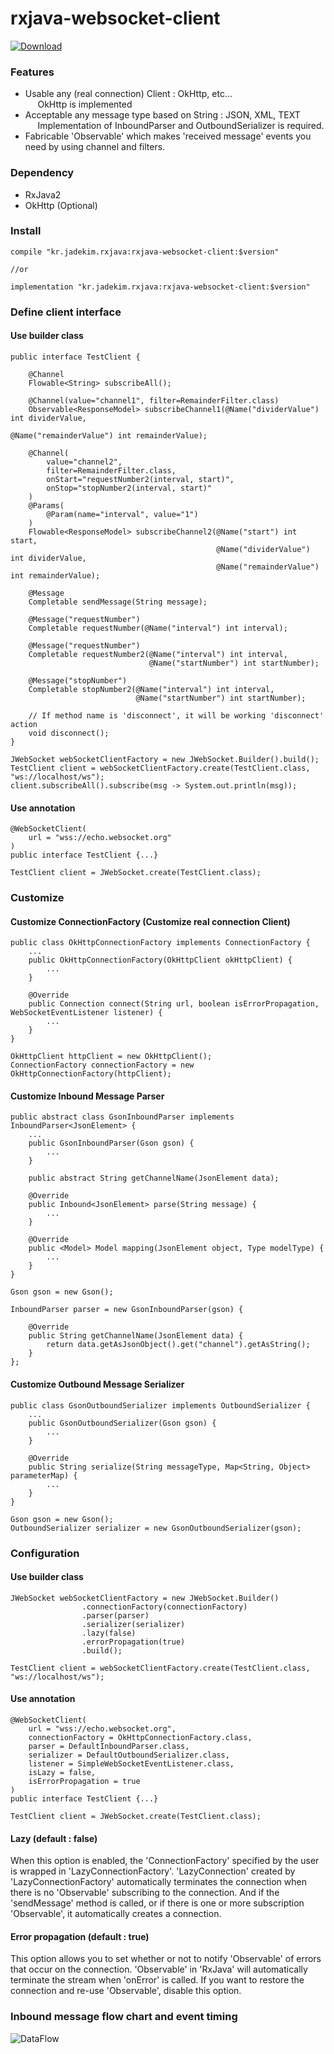 # rxjava-websocket-client
[ ![Download](https://api.bintray.com/packages/jdekim43/maven/rxjava-websocket-client/images/download.svg?version=0.0.1) ](https://bintray.com/jdekim43/maven/rxjava-websocket-client/0.0.1/link)


### Features
* Usable any (real connection) Client : OkHttp, etc...  
&nbsp;&nbsp;&nbsp;&nbsp; OkHttp is implemented
* Acceptable any message type based on String : JSON, XML, TEXT  
&nbsp;&nbsp;&nbsp;&nbsp; Implementation of InboundParser and OutboundSerializer is required.
* Fabricable 'Observable' which makes 'received message' events you need by using channel and filters.


### Dependency
* RxJava2
* OkHttp (Optional)


### Install
```
compile "kr.jadekim.rxjava:rxjava-websocket-client:$version"

//or

implementation "kr.jadekim.rxjava:rxjava-websocket-client:$version"
```

### Define client interface
#### Use builder class
```
public interface TestClient {
    
    @Channel
    Flowable<String> subscribeAll();
    
    @Channel(value="channel1", filter=RemainderFilter.class)
    Observable<ResponseModel> subscribeChannel1(@Name("dividerValue") int dividerValue,
                                                @Name("remainderValue") int remainderValue);
    
    @Channel(
        value="channel2",
        filter=RemainderFilter.class,
        onStart="requestNumber2(interval, start)",
        onStop="stopNumber2(interval, start)"
    )
    @Params(
        @Param(name="interval", value="1")
    )
    Flowable<ResponseModel> subscribeChannel2(@Name("start") int start,
                                              @Name("dividerValue") int dividerValue,
                                              @Name("remainderValue") int remainderValue);
    
    @Message
    Completable sendMessage(String message);
    
    @Message("requestNumber")
    Completable requestNumber(@Name("interval") int interval);
    
    @Message("requestNumber")
    Completable requestNumber2(@Name("interval") int interval,
                               @Name("startNumber") int startNumber);
    
    @Message("stopNumber")
    Completable stopNumber2(@Name("interval") int interval,
                            @Name("startNumber") int startNumber);
    
    // If method name is 'disconnect', it will be working 'disconnect' action
    void disconnect();
}
```
```
JWebSocket webSocketClientFactory = new JWebSocket.Builder().build();
TestClient client = webSocketClientFactory.create(TestClient.class, "ws://localhost/ws");
client.subscribeAll().subscribe(msg -> System.out.println(msg));
```

#### Use annotation
```
@WebSocketClient(
    url = "wss://echo.websocket.org"
)
public interface TestClient {...}

TestClient client = JWebSocket.create(TestClient.class);
```


### Customize
#### Customize ConnectionFactory (Customize real connection Client)
```
public class OkHttpConnectionFactory implements ConnectionFactory {
    ...
    public OkHttpConnectionFactory(OkHttpClient okHttpClient) {
        ...
    }
    
    @Override
    public Connection connect(String url, boolean isErrorPropagation, WebSocketEventListener listener) {
        ...
    }
}
```
```
OkHttpClient httpClient = new OkHttpClient();
ConnectionFactory connectionFactory = new OkHttpConnectionFactory(httpClient);
```

#### Customize Inbound Message Parser
```
public abstract class GsonInboundParser implements InboundParser<JsonElement> {
    ...
    public GsonInboundParser(Gson gson) {
        ...
    }
    
    public abstract String getChannelName(JsonElement data);
    
    @Override
    public Inbound<JsonElement> parse(String message) {
        ...
    }
    
    @Override
    public <Model> Model mapping(JsonElement object, Type modelType) {
        ...
    }
}
```
```
Gson gson = new Gson();

InboundParser parser = new GsonInboundParser(gson) {

    @Override
    public String getChannelName(JsonElement data) {
        return data.getAsJsonObject().get("channel").getAsString(); 
    }
};
```

#### Customize Outbound Message Serializer
```
public class GsonOutboundSerializer implements OutboundSerializer {
    ...
    public GsonOutboundSerializer(Gson gson) {
        ...
    }

    @Override
    public String serialize(String messageType, Map<String, Object> parameterMap) {
        ...
    }
}
```
```
Gson gson = new Gson();
OutboundSerializer serializer = new GsonOutboundSerializer(gson);
```

### Configuration
#### Use builder class
```
JWebSocket webSocketClientFactory = new JWebSocket.Builder()
                .connectionFactory(connectionFactory)
                .parser(parser)
                .serializer(serializer)
                .lazy(false)
                .errorPropagation(true)
                .build();
                
TestClient client = webSocketClientFactory.create(TestClient.class, "ws://localhost/ws");
```

#### Use annotation
```
@WebSocketClient(
    url = "wss://echo.websocket.org",
    connectionFactory = OkHttpConnectionFactory.class,
    parser = DefaultInboundParser.class,
    serializer = DefaultOutboundSerializer.class,
    listener = SimpleWebSocketEventListener.class,
    isLazy = false,
    isErrorPropagation = true
)
public interface TestClient {...}

TestClient client = JWebSocket.create(TestClient.class);
```

#### Lazy (default : false)
When this option is enabled, the 'ConnectionFactory' specified by the user is wrapped in 'LazyConnectionFactory'.
'LazyConnection' created by 'LazyConnectionFactory' automatically terminates the connection when there is no 'Observable' subscribing to the connection.
And if the 'sendMessage' method is called, or if there is one or more subscription 'Observable', it automatically creates a connection.

#### Error propagation (default : true)
This option allows you to set whether or not to notify 'Observable' of errors that occur on the connection.
'Observable' in 'RxJava' will automatically terminate the stream when 'onError' is called.
If you want to restore the connection and re-use 'Observable', disable this option.

### Inbound message flow chart and event timing
![DataFlow](./data-flow.png?raw=true "DataFlow")
